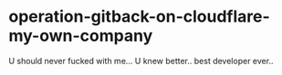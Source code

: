 # operation-gitback-on-cloudflare-my-own-company
U should never fucked with me... U knew better..  best developer ever..
